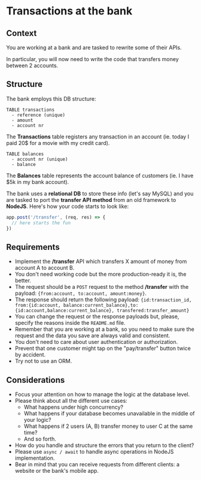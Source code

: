 # Transactions at the bank

## Context 

You are working at a bank and are tasked to rewrite some
of their APIs. 

In particular, you will now need to write
the code that transfers money between 2 accounts.

## Structure

The bank employs this DB structure:

```
TABLE transactions
  - reference (unique)
  - amount
  - account nr
```
The **Transactions** table registers any transaction in an account
(ie. today I paid 20$ for a movie with my credit card).

```
TABLE balances
  - account nr (unique)
  - balance
```

The **Balances** table represents the account balance of customers
(ie. I have $5k in my bank account).

The bank uses a **relational DB** to store these info (let's say MySQL)
and you are tasked to port the **transfer API method** from an old
framework to **NodeJS**. Here's how your code starts to look like:

``` js
app.post('/transfer', (req, res) => {
  // here starts the fun
})
```


## Requirements 

- Implement the **/transfer** API which transfers X amount of money from account A to account B.
- You don't need working code but the more production-ready it is, the better.
- The request should be a `POST` request to the method **/transfer** with the payload: `{from:account, to:account, amount:money}`.
- The response should return the following payload: `{id:transaction_id, from:{id:account, balance:current_balance},to:{id:account,balance:current_balance}, transfered:transfer_amount}`
- You can change the request or the response payloads but, please, specify the reasons inside the `README.md` file.
- Remember that you are working at a bank, so you need to make sure the request and the data you save are always valid and consistent.
- You don't need to care about user authentication or authorization.
- Prevent that one customer might tap on the "pay/transfer" button twice by accident.
- Try not to use an ORM.

## Considerations

- Focus your attention on how to manage the logic at the database level.
- Please think about all the different use cases:
    - What happens under high concurrency?
    - What happens if your database becomes unavailable in the middle of your logic?
    - What happens if 2 users (A, B) transfer money to user C at the same time?
    - And so forth.
- How do you handle and structure the errors that you return to the client?
- Please use `async / await` to handle async operations in NodeJS implementation.
- Bear in mind that you can receive requests from different clients: a website or the bank's mobile app.
